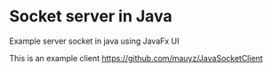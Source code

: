 # Socket server in Java

Example server socket in java using JavaFx UI

This is an example client https://github.com/mauyz/JavaSocketClient
